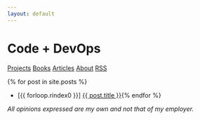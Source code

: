 ```yaml
---
layout: default
---
```


# Code + DevOps

[Projects](projects.html) [Books](books.html) [Articles](articles.html) [About](about.html) [RSS](feed.xml)

{% for post in site.posts %}
* [{{ forloop.rindex0 }}] <a href="{{ post.url }}">{{ post.title }}</a>{% endfor %}

*All opinions expressed are my own and not that of my employer.*
